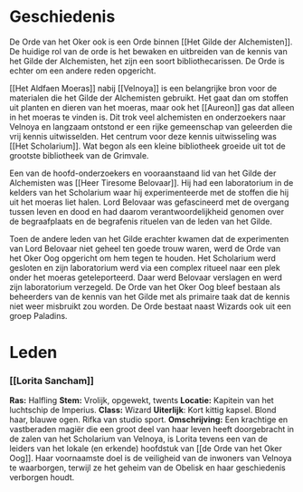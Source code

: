 # Geschiedenis
De Orde van het Oker ook is een Orde binnen [[Het Gilde der Alchemisten]]. De huidige rol van de orde is het bewaken en uitbreiden van de kennis van het Gilde der Alchemisten, het zijn een soort bibliothecarissen. De Orde is echter om een andere reden opgericht.

[[Het Aldfaen Moeras]] nabij [[Velnoya]] is een belangrijke bron voor de materialen die het Gilde der Alchemisten gebruikt. Het gaat dan om stoffen uit planten en dieren van het moeras, maar ook het [[Aureon]] gas dat alleen in het moeras te vinden is. Dit trok veel alchemisten en onderzoekers naar Velnoya en langzaam ontstond er een rijke gemeenschap van geleerden die vrij kennis uitwisselden. Het centrum voor deze kennis uitwisseling was [[Het Scholarium]]. Wat begon als een kleine bibliotheek groeide uit tot de grootste bibliotheek van de Grimvale.

Een van de hoofd-onderzoekers en vooraanstaand lid van het Gilde der Alchemisten was [[Heer Tiresome Belovaar]]. Hij had een laboratorium in de kelders van het Scholarium waar hij experimenteerde met de stoffen die hij uit het moeras liet halen. Lord Belovaar was gefascineerd met de overgang tussen leven en dood en had daarom verantwoordelijkheid genomen over de begraafplaats en de begrafenis rituelen van de leden van het Gilde.

Toen de andere leden van het Gilde erachter kwamen dat de experimenten van Lord Belovaar niet geheel ten goede trouw waren, werd de Orde van het Oker Oog opgericht om hem tegen te houden. Het Scholarium werd gesloten en zijn laboratorium werd via een complex ritueel naar een plek onder het moeras geteleporteerd. Daar werd Belovaar verslagen en werd zijn laboratorium verzegeld. De Orde van het Oker Oog bleef bestaan als beheerders van de kennis van het Gilde met als primaire taak dat de kennis niet weer misbruikt zou worden. De Orde bestaat naast Wizards ook uit een groep Paladins.

# Leden
### [[Lorita Sancham]]
**Ras:** Halfling
**Stem:** Vrolijk, opgewekt, twents
**Locatie:** Kapitein van het luchtschip de Imperius.
**Class:** Wizard
**Uiterlijk**: Kort kittig kapsel. Blond haar, blauwe ogen. Rifka van studio sport.
**Omschrijving:** Een krachtige en vastberaden magiër die een groot deel van haar leven heeft doorgebracht in de zalen van het Scholarium van Velnoya, is Lorita tevens een van de leiders van het lokale (en erkende) hoofdstuk van [[de Orde van het Oker Oog]]. Haar voornaamste doel is de veiligheid van de inwoners van Velnoya te waarborgen, terwijl ze het geheim van de Obelisk en haar geschiedenis verborgen houdt.
